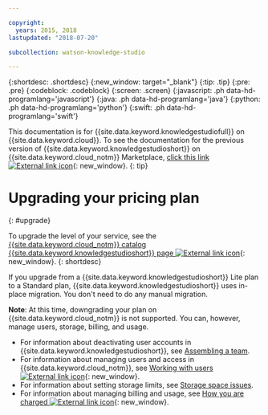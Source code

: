 ```yaml
---

copyright:
  years: 2015, 2018
lastupdated: "2018-07-20"

subcollection: watson-knowledge-studio

---
```


{:shortdesc: .shortdesc}
{:new_window: target="_blank"}
{:tip: .tip}
{:pre: .pre}
{:codeblock: .codeblock}
{:screen: .screen}
{:javascript: .ph data-hd-programlang='javascript'}
{:java: .ph data-hd-programlang='java'}
{:python: .ph data-hd-programlang='python'}
{:swift: .ph data-hd-programlang='swift'}

This documentation is for {{site.data.keyword.knowledgestudiofull}} on {{site.data.keyword.cloud}}. To see the documentation for the previous version of {{site.data.keyword.knowledgestudioshort}} on {{site.data.keyword.cloud_notm}} Marketplace, [click this link ![External link icon](../../icons/launch-glyph.svg "External link icon")](https://{DomainName}/docs/services/knowledge-studio/upgrade.html){: new_window}.
{: tip}

# Upgrading your pricing plan
{: #upgrade}

To upgrade the level of your service, see the [{{site.data.keyword.cloud_notm}} catalog {{site.data.keyword.knowledgestudioshort}} page ![External link icon](../../icons/launch-glyph.svg "External link icon")](https://{DomainName}/catalog/services/knowledge-studio){: new_window}.
{: shortdesc}

If you upgrade from a {{site.data.keyword.knowledgestudioshort}} Lite plan to a Standard plan, {{site.data.keyword.knowledgestudioshort}} uses in-place migration. You don't need to do any manual migration.

**Note**: At this time, downgrading your plan on {{site.data.keyword.cloud_notm}} is not supported. You can, however, manage users, storage, billing, and usage.
  - For information about deactivating user accounts in {{site.data.keyword.knowledgestudioshort}}, see [Assembling a team](/docs/services/watson-knowledge-studio?topic=watson-knowledge-studio-team#deactivating-user-accounts).
  - For information about managing users and access in {{site.data.keyword.cloud_notm}}, see [Working with users ![External link icon](../../icons/launch-glyph.svg "External link icon")](https://{DomainName}/docs/iam/iamusermanage.html){: new_window}.
  - For information about setting storage limits, see [Storage space issues](/docs/services/watson-knowledge-studio?topic=watson-knowledge-studio-troubleshooting#storage).
  - For information about managing billing and usage, see [How you are charged ![External link icon](../../icons/launch-glyph.svg "External link icon")](https://{DomainName}/docs/billing-usage/how_charged.html){: new_window}.
